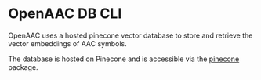 # OpenAAC DB CLI

OpenAAC uses a hosted pinecone vector database to store and retrieve the vector embeddings of AAC symbols.

The database is hosted on Pinecone and is accessible via the [pinecone](https://pub.dev/packages/pinecone) package.
